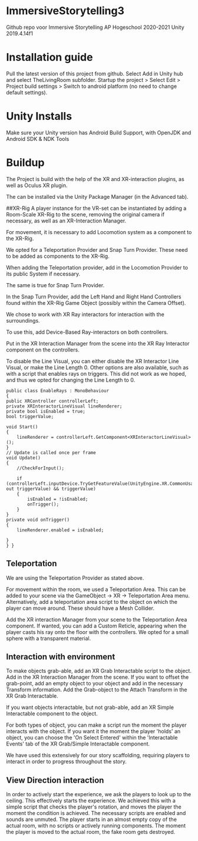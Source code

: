 # ImmersiveStorytelling3
 
 Github repo voor Immersive Storytelling AP Hogeschool 2020-2021
 Unity 2019.4.14f1

# Installation guide

Pull the latest version of this project from github. Select Add in Unity hub and select TheLivingRoom subfolder.
Startup the project > Select Edit > Project build settings > Switch to android platform (no need to change default settings).

# Unity Installs
Make sure your Unity version has Android Build Support, with OpenJDK and Android SDK & NDK Tools

# Buildup
The Project is build with the help of the XR and XR-interaction plugins, as well as Oculus XR plugin.

The can be installed via the Unity Package Manager (in the Advanced tab).

##XR-Rig
A player instance for the VR-set can be instantiated by adding a Room-Scale XR-Rig to the scene, removing the original camera if necessary, as well as an XR-Interaction Manager.

For movement, it is necessary to add Locomotion system as a component to the XR-Rig. 

We opted for a Teleportation Provider and Snap Turn Provider. These need to be added as components to the XR-Rig.

When adding the Teleportation provider, add in the Locomotion Provider to its public System if necessary.

The same is true for Snap Turn Provider.

In the Snap Turn Provider, add the Left Hand and Right Hand Controllers found within the XR-Rig Game Object (possibly within the Camera Offset).

We chose to work with XR Ray interactors for interaction with the surroundings. 

To use this, add Device-Based Ray-interactors on both controllers. 

Put in the XR Interaction Manager from the scene into the XR Ray Interactor component on the controllers. 

To disable the Line Visual, you can either disable the XR Interactor Line Visual, or make the Line Length 0. Other options are also available, such as with a script that enables rays on triggers. This did not work as we hoped, and thus we opted for changing the Line Length to 0.

    public class EnableRays : MonoBehaviour
    {
    public XRController controllerLeft;
    private XRInteractorLineVisual lineRenderer;
    private bool isEnabled = true;
    bool triggerValue;

    void Start()
    {
        lineRenderer = controllerLeft.GetComponent<XRInteractorLineVisual>();
    }
    // Update is called once per frame
    void Update()
    {
        //CheckForInput();

        if (controllerLeft.inputDevice.TryGetFeatureValue(UnityEngine.XR.CommonUsages.triggerButton, out triggerValue) && triggerValue)
        {
            isEnabled = !isEnabled;
            onTrigger();
        }
    }
    private void onTrigger()
    {
        lineRenderer.enabled = isEnabled;

    }
    } }

## Teleportation
We are using the Teleportation Provider as stated above. 

For movement within the room, we used a Teleportation Area. This can be added to your scene via the GameObject -> XR -> Teleportation Area menu. 
Alternatively, add a teleportation area script to the object on which the player can move around. These should have a Mesh Collider. 

Add the XR interaction Manager from your scene to the Teleportation Area component. If wanted, you can add a Custom Reticle, appearing when the player casts his ray onto the floor with the controllers. We opted for a small sphere with a transparent material. 

## Interaction with environment
To make objects grab-able, add an XR Grab Interactable script to the object. Add in the XR Interaction Manager from the scene. 
If you want to offset the grab-point, add an empty object to your object and add in the necessary Transform information. Add the Grab-object to the Attach Transform in the XR Grab Interactable. 

If you want objects interactable, but not grab-able, add an XR Simple Interactable component to the object. 

For both types of object, you can make a script run the moment the player interacts with the object. If you want it the moment the player 'holds' an object, you can choose the 'On Select Entered' within the 'Interactable Events' tab of the XR Grab/Simple Interactable component. 

We have used this extensively for our story scaffolding, requiring players to interact in order to progress throughout the story.

## View Direction interaction
In order to actively start the experience, we ask the players to look up to the ceiling. This effectively starts the experience.
We achieved this with a simple script that checks the player's rotation, and moves the player the moment the condition is achieved. The necessary scripts are enabled and sounds are unmuted.
The player starts in an almost empty copy of the actual room, with no scripts or actively running components. The moment the player is moved to the actual room, the fake room gets destroyed. 
